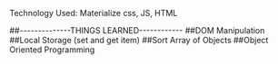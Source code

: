 Technology Used: Materialize css, JS, HTML

##--------------THINGS LEARNED------------
##DOM Manipulation
##Local Storage (set and get item)
##Sort Array of Objects
##Object Oriented Programming
